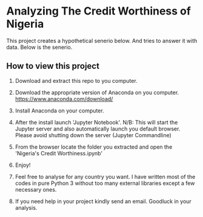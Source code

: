 # Analyzing The Credit Worthiness of Nigeria

 This project creates a hypothetical senerio below. And tries to answer it with data. Below is the senerio.


 ## How to view this project
 1. Download and extract this repo to you computer.

 2. Download the appropriate version of Anaconda on you computer. https://www.anaconda.com/download/
 
 3. Install Anaconda on your computer. 

 4. After the install launch 'Jupyter Notebook'. N/B: This will start the Jupyter server and also automatically launch you default browser. Please avoid shutting down the server (Jupyter Commandline)

 5. From the browser locate the folder you extracted and open the 'Nigeria's Credit Worthiness.ipynb'

 6. Enjoy!

 7. Feel free to analyse for any country you want. I have written most of the codes in pure Python 3 without too many external libraries except a few necessary ones.

 8. If you need help in your project kindly send an email. Goodluck in your analysis.

